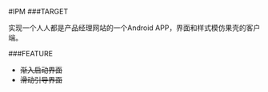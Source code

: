 #IPM
###TARGET

实现一个人人都是产品经理网站的一个Android APP，界面和样式模仿果壳的客户端。

###FEATURE

- ~~渐入启动界面~~
- ~~滑动引导界面~~

